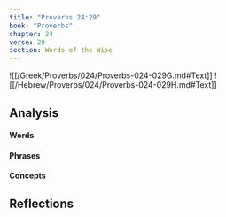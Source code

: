 ```yaml
---
title: "Proverbs 24:29"
book: "Proverbs"
chapter: 24
verse: 29
section: Words of the Wise
---
```

![[/Greek/Proverbs/024/Proverbs-024-029G.md#Text]]
![[/Hebrew/Proverbs/024/Proverbs-024-029H.md#Text]]

## Analysis

#### Words

#### Phrases

#### Concepts

## Reflections
